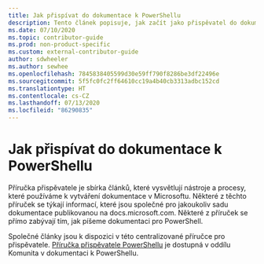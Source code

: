 ```yaml
---
title: Jak přispívat do dokumentace k PowerShellu
description: Tento článek popisuje, jak začít jako přispěvatel do dokumentace k PowerShellu.
ms.date: 07/10/2020
ms.topic: contributor-guide
ms.prod: non-product-specific
ms.custom: external-contributor-guide
author: sdwheeler
ms.author: sewhee
ms.openlocfilehash: 7845838405599d30e59ff790f8286be3df22496e
ms.sourcegitcommit: 5f5fc0fc2ff64610cc19a4b40cb3313adbc152cd
ms.translationtype: HT
ms.contentlocale: cs-CZ
ms.lasthandoff: 07/13/2020
ms.locfileid: "86290835"
---
```

# <a name="how-to-contribute-to-powershell-documentation"></a>Jak přispívat do dokumentace k PowerShellu

Příručka přispěvatele je sbírka článků, které vysvětlují nástroje a procesy, které používáme k vytváření dokumentace v Microsoftu. Některé z těchto příruček se týkají informací, které jsou společné pro jakoukoliv sadu dokumentace publikovanou na docs.microsoft.com. Některé z příruček se přímo zabývají tím, jak píšeme dokumentaci pro PowerShell.

Společné články jsou k dispozici v této centralizované příručce pro přispěvatele. [Příručka přispěvatele PowerShellu](/powershell/scripting/community/contributing/overview) je dostupná v oddílu Komunita v dokumentaci k PowerShellu.
